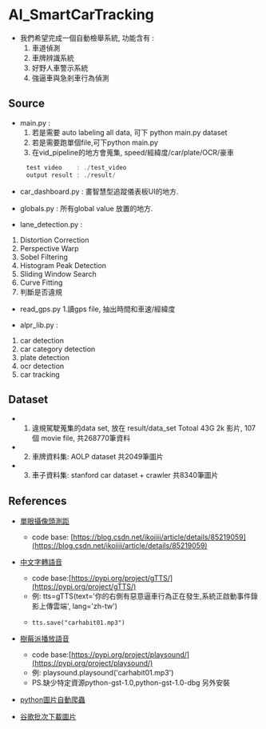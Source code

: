 # AI_SmartCarTracking
* 我們希望完成一個自動檢舉系統, 功能含有 : 
  1. 車道偵測
  2. 車牌辨識系統  
  3. 好野人車警示系統  
  4. 強逼車與急剎車行為偵測

## Source

* main.py : 
  1. 若是需要 auto labeling all data, 可下 python main.py dataset
  2. 若是需要跑單個file,可下python main.py
  3. 在vid_pipeline的地方會蒐集, speed/經緯度/car/plate/OCR/豪車
 
```c
     test video    : ./test_video      
     output result : ./result/
```
* car_dashboard.py : 
 畫智慧型追蹤儀表板UI的地方. 
    
* globals.py :
 所有global value 放置的地方. 

* lane_detection.py : 
 1. Distortion Correction
 2. Perspective Warp
 3. Sobel Filtering
 4. Histogram Peak Detection
 5. Sliding Window Search
 6. Curve Fitting
 7. 判斷是否違規
     
* read_gps.py
 1.讀gps file, 抽出時間和車速/經緯度 

* alpr_lib.py : 
 1. car detection
 2. car category detection
 3. plate detection
 4. ocr detection
 5. car tracking

## Dataset

* 1. 違規駕駛蒐集的data set, 放在 result/data_set
     Totoal 43G 2k 影片, 107個 movie file, 共268770筆資料 
* 2. 車牌資料集: AOLP dataset
     共2049筆圖片 
* 3. 車子資料集: stanford car dataset + crawler
     共8340筆圖片 

## References

* [單眼攝像頭測距](https://blog.csdn.net/ikoiiii/article/details/85219059)
   * code base: [https://blog.csdn.net/ikoiiii/article/details/85219059](https://blog.csdn.net/ikoiiii/article/details/85219059)
* [中文字轉語音](https://pypi.org/project/gTTS/)
   * code base:[https://pypi.org/project/gTTS/](https://pypi.org/project/gTTS/)
   * 例: tts=gTTS(text='你的右側有惡意逼車行為正在發生,系統正啟動事件錄影上傳雲端', lang='zh-tw')
   *     tts.save("carhabit01.mp3")
* [樹莓派播放語音](https://pypi.org/project/playsound/)
   * code base:[https://pypi.org/project/playsound/](https://pypi.org/project/playsound/)
   * 例: playsound.playsound('carhabit01.mp3')
   * PS.缺少特定資源python-gst-1.0,python-gst-1.0-dbg 另外安裝

* [python圖片自動爬蟲](https://github.com/YoongiKim/AutoCrawler)
 
* [谷歌批次下載圖片](https://chrome.google.com/webstore/detail/fatkun-batch-download-ima/nnjjahlikiabnchcpehcpkdeckfgnohf?hl=zh-TW)
